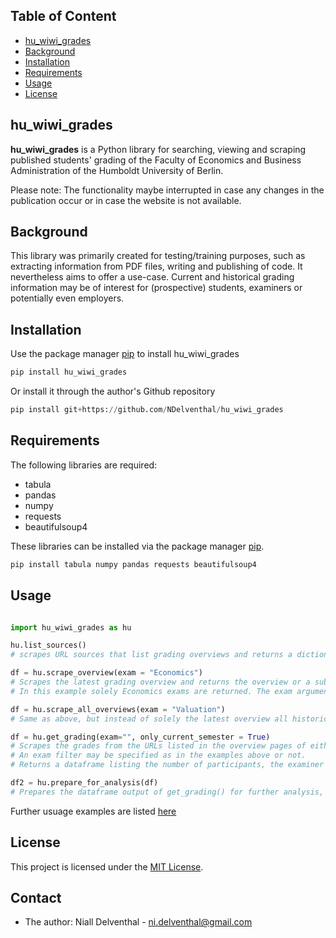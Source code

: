 

<!-- TOC -->
## Table of Content
- [hu_wiwi_grades](#hu_wiwi_grades) 
- [Background](#background)
- [Installation](#installation)
- [Requirements](#requirements)
- [Usage](#usage)
- [License](#license)
<!-- /TOC -->

## hu_wiwi_grades
**hu_wiwi_grades** is a Python library for searching, viewing and scraping published students' grading of the Faculty of Economics and Business Administration of the Humboldt University of Berlin.

Please note: The functionality maybe interrupted in case any changes in the publication occur or in case the website is not available.  

## Background

This library was primarily created for testing/training purposes, such as extracting information from PDF files, writing and publishing of code. It nevertheless aims to offer a use-case. Current and historical grading information may be of interest for (prospective) students, examiners or potentially even employers.   

## Installation

Use the package manager [pip](https://pip.pypa.io/en/stable/) to install hu_wiwi_grades

```python
pip install hu_wiwi_grades
```
Or install it through the author's Github repository 

```python
pip install git+https://github.com/NDelventhal/hu_wiwi_grades
```

## Requirements 

The following libraries are required: 
- tabula
- pandas
- numpy
- requests 
- beautifulsoup4

These libraries can be installed via the package manager [pip](https://pip.pypa.io/en/stable/).

```python
pip install tabula numpy pandas requests beautifulsoup4
```

## Usage

```python

import hu_wiwi_grades as hu

hu.list_sources() 
# scrapes URL sources that list grading overviews and returns a dictionary containing the semesters as keys and the URLs as values. 

df = hu.scrape_overview(exam = "Economics") 
# Scrapes the latest grading overview and returns the overview or a subset based on the entered exam specification.
# In this example solely Economics exams are returned. The exam arguments defaults to "" (no filtering).  

df = hu.scrape_all_overviews(exam = "Valuation") 
# Same as above, but instead of solely the latest overview all historical overviews are pulled. Typically, a few semesters are available.

df = hu.get_grading(exam="", only_current_semester = True) 
# Scrapes the grades from the URLs listed in the overview pages of either only the latest semester (only_current_semester = True) or all (only_current_semester = False). 
# An exam filter may be specified as in the examples above or not.
# Returns a dataframe listing the number of participants, the examiner and all grades as variables. 

df2 = hu.prepare_for_analysis(df) 
# Prepares the dataframe output of get_grading() for further analysis, such as visualisations, descriptive statistics or regression analysis.

```

Further usuage examples are listed [here](https://github.com/NDelventhal/hu_wiwi_grades/blob/main/documentation/usage_examples.ipynb)

## License

This project is licensed under the [MIT License](https://github.com/NDelventhal/hu_wiwi_grades/blob/main/LICENSE).

## Contact

- The author: Niall Delventhal - ni.delventhal@gmail.com

